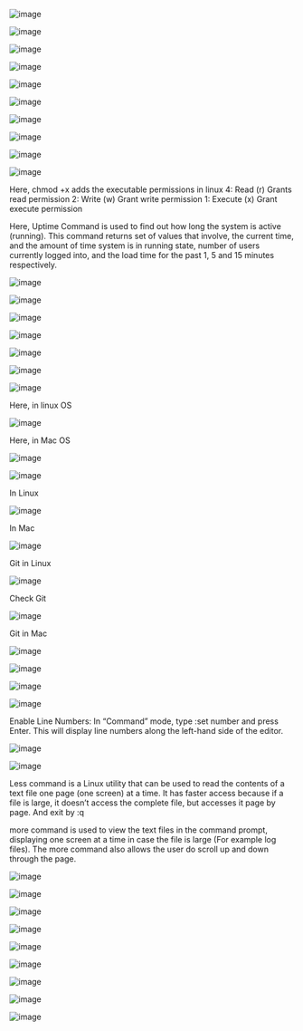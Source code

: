 ![image](https://github.com/Anusha2710/Shell_Scripting/assets/47424821/22253b57-e7c8-47a8-a05c-761af9d140af)

![image](https://github.com/Anusha2710/Shell_Scripting/assets/47424821/7057759d-56d2-4872-9d3f-2506efbf4b22)

![image](https://github.com/Anusha2710/Shell_Scripting/assets/47424821/d4112ddd-967b-4048-9d99-e64912f4f82d)

![image](https://github.com/Anusha2710/Shell_Scripting/assets/47424821/64f19bc8-1225-4e6c-bf8e-fb5c1b72603f)

![image](https://github.com/Anusha2710/Shell_Scripting/assets/47424821/afe923ed-9140-4f39-b7cc-2fce1286779f)

![image](https://github.com/Anusha2710/Shell_Scripting/assets/47424821/3eb91642-8bd8-4d5c-8c05-1507e7a07d86)

![image](https://github.com/Anusha2710/Shell_Scripting/assets/47424821/2c43c2f6-cf9f-4c34-972c-577a2d28f43b)

![image](https://github.com/Anusha2710/Shell_Scripting/assets/47424821/a1879c7c-9f02-429b-83ce-d73ed8891116)

![image](https://github.com/Anusha2710/Shell_Scripting/assets/47424821/91b85e03-611c-4def-9646-116352de7d82)

![image](https://github.com/Anusha2710/Shell_Scripting/assets/47424821/92c6e008-3b06-4fa0-b227-cfba5f8526e2)

Here, chmod +x adds the executable permissions in linux
4: Read (r) Grants read permission
2: Write (w) Grant write permission
1: Execute (x) Grant execute permission

Here, Uptime Command is used to find out how long the system is active (running). This command returns set of values that involve, the current time, and the amount of time system is in running state, number of users currently logged into, and the load time for the past 1, 5 and 15 minutes respectively.

![image](https://github.com/Anusha2710/Shell_Scripting/assets/47424821/ec6b7a37-475f-42c5-b964-75fd9247b642)

![image](https://github.com/Anusha2710/Shell_Scripting/assets/47424821/065331b9-b1d4-4353-be13-daf6713a5580)

![image](https://github.com/Anusha2710/Shell_Scripting/assets/47424821/d91fb812-5f2b-4b91-b898-2f487cd5ca2e)

![image](https://github.com/Anusha2710/Shell_Scripting/assets/47424821/c835a334-0f2b-40dd-b924-923b96b2c59f)

![image](https://github.com/Anusha2710/Shell_Scripting/assets/47424821/c9578fe4-bdb8-4d1a-979d-a97ffcdae105)

![image](https://github.com/Anusha2710/Shell_Scripting/assets/47424821/5da132af-6e45-4e6b-8f08-e6b90feeaabb)

![image](https://github.com/Anusha2710/Shell_Scripting/assets/47424821/752bd15a-65f5-4aa2-b765-2d2ef8ffcf3d)

Here, in linux OS

![image](https://github.com/Anusha2710/Shell_Scripting/assets/47424821/ce936e9e-a2ac-4cde-bd5e-135606fad310)

Here, in Mac OS


![image](https://github.com/Anusha2710/Shell_Scripting/assets/47424821/da96fb3f-ab0c-4d1f-aebc-f15def89cfa0)

![image](https://github.com/Anusha2710/Shell_Scripting/assets/47424821/8ec62b16-fa77-4bd8-a40b-cf351db23ef2)

In Linux

![image](https://github.com/Anusha2710/Shell_Scripting/assets/47424821/8ac63a05-88fa-46bb-9de9-6c4dabf59685)

In Mac

![image](https://github.com/Anusha2710/Shell_Scripting/assets/47424821/290090b9-5039-4f3d-9d06-1820e8dd9697)

Git in Linux

![image](https://github.com/Anusha2710/Shell_Scripting/assets/47424821/5a9e706c-d72a-4211-af7d-c0dee67de912)

Check Git

![image](https://github.com/Anusha2710/Shell_Scripting/assets/47424821/13eb9165-619b-4705-b6ab-ea1175a3b22c)

Git in Mac

![image](https://github.com/Anusha2710/Shell_Scripting/assets/47424821/d38db358-1b23-4739-9b77-50f1ba3b29bc)

![image](https://github.com/Anusha2710/Shell_Scripting/assets/47424821/1c42b435-9d04-43db-9d19-8b847f7517de)

![image](https://github.com/Anusha2710/Shell_Scripting/assets/47424821/ad3d0862-df1c-436c-9262-8cfcbe8c80c9)

![image](https://github.com/Anusha2710/Shell_Scripting/assets/47424821/4bdebe05-0447-4ef8-b4a3-d4387b29bde7)

Enable Line Numbers: In “Command” mode, type :set number and press Enter. This will display line numbers along the left-hand side of the editor.

![image](https://github.com/Anusha2710/Shell_Scripting/assets/47424821/fedac8e7-034d-4117-b1b6-ee2174706fc7)

![image](https://github.com/Anusha2710/Shell_Scripting/assets/47424821/d433068f-4f18-459a-a13a-3622453d8900)

Less command is a Linux utility that can be used to read the contents of a text file one page (one screen) at a time. It has faster access because if a file is large, it doesn’t access the complete file, but accesses it page by page. And exit by :q

more command is used to view the text files in the command prompt, displaying one screen at a time in case the file is large (For example log files). The more command also allows the user do scroll up and down through the page.

![image](https://github.com/Anusha2710/Shell_Scripting/assets/47424821/861eeba0-6ee8-4532-818d-1bb3d0a0c026)

![image](https://github.com/Anusha2710/Shell_Scripting/assets/47424821/2a16624f-626b-4801-afce-f99ed26fd576)

![image](https://github.com/Anusha2710/Shell_Scripting/assets/47424821/f1abf969-1f4d-493b-b445-2eaef2174fd5)

![image](https://github.com/Anusha2710/Shell_Scripting/assets/47424821/8cfc302c-7080-4774-a587-55ce17bb1a36)

![image](https://github.com/Anusha2710/Shell_Scripting/assets/47424821/853f7c4e-bee2-4595-8560-64a02896415f)

![image](https://github.com/Anusha2710/Shell_Scripting/assets/47424821/431a8af0-a150-45e7-a33f-7c57adc3fdcf)

![image](https://github.com/Anusha2710/Shell_Scripting/assets/47424821/df9d8a30-41a9-456d-badb-4a21c47f47fb)

![image](https://github.com/Anusha2710/Shell_Scripting/assets/47424821/5ed9fae8-e763-41b6-bd56-79e96cfbdb09)

![image](https://github.com/Anusha2710/Shell_Scripting/assets/47424821/7ec5bb35-c34e-4ae1-9f0b-a2591e0489ca)

















